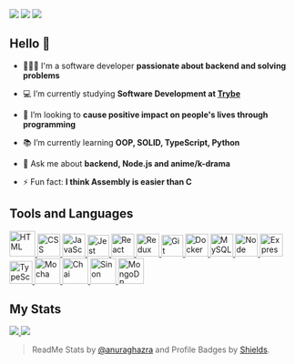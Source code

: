 <a href="https://www.linkedin.com/in/tainnaps/" target="_blank"><img src="https://img.shields.io/badge/LINKEDIN-1f6fea?style=flat&logo=linkedin"></a>
<a href="https://tainnaps.github.io/" target="_blank"><img src="https://img.shields.io/badge/PORTFOLIO-7c56bf?style=flat&logo=react&logoColor=ffffff"></a>
<a href="mailto:tainnaps@gmail.com" target="_blank"><img src="https://img.shields.io/badge/GMAIL-ea4c46?style=flat&logo=gmail&logoColor=ffffff"></a>

## Hello 👋
- 👩🏽‍💻 I'm a software developer **passionate about backend and solving problems**

- 💻 I’m currently studying **Software Development at [Trybe](https://www.betrybe.com/)**

- 🤝 I’m looking to **cause positive impact on people's lives through programming**

- 📚 I’m currently learning **OOP, SOLID, TypeScript, Python**

- 💬 Ask me about **backend, Node.js and anime/k-drama**

- ⚡ Fun fact: **I think Assembly is easier than C**

## Tools and Languages

<a href="https://www.w3schools.com/html/" target="_blanck">
   <img height="45" src="https://icons.iconarchive.com/icons/cornmanthe3rd/plex/256/Other-html-5-icon.png" alt="HTML">
</a>
<a href="https://www.w3schools.com/css/" target="_blanck">
  <img height="40" src="https://logospng.org/download/css-3/logo-css-3-2048.png" alt="CSS">
</a>
<a href="https://www.w3schools.com/js/" target="_blanck">
  <img height="40" src="https://logospng.org/download/javascript/logo-javascript-icon-1024.png" alt="JavaScript">
</a>
<a href="https://jestjs.io/" target="_blanck">
  <img height="38" src="https://symbols.getvecta.com/stencil_25/40_jest.5fde12ec22.png" alt="Jest">
</a>
<a href="https://reactjs.org/" target="_blanck">
  <img height="40" src="https://cdn4.iconfinder.com/data/icons/logos-3/600/React.js_logo-512.png" alt="React">
</a>
<a href="https://redux.js.org/" target="_blanck">
  <img height="40" src="https://img.icons8.com/color/480/redux.png" alt="Redux">
</a>
<a href="https://git-scm.com/" target="_blanck">
  <img height="38" src="https://hermes.digitalinnovation.one/articles/cover/8a7306cb-59e3-481f-832d-57ac4587b516.png" alt="Git">
</a>
<a href="https://www.docker.com/" target="_blanck" margin-right="100px">
  <img height="40" src="https://cdn-icons-png.flaticon.com/512/919/919853.png" alt="Docker">
</a>
<a href="https://www.mysql.com/" target="_blanck">
  <img height="40" src="https://www.freepnglogos.com/uploads/logo-mysql-png/logo-mysql-mysql-logo-png-images-are-download-crazypng-21.png" alt="MySQL">
</a>
<a href="https://nodejs.org/en/" target="_blanck">
  <img height="40" src="https://walde.co/wp-content/uploads/2016/09/nodejs_logo.png" alt="Node">
</a>
<a href="https://expressjs.com/" target="_blanck">
  <img height="40" src="https://freepikpsd.com/file/2019/10/express-js-png-5-Transparent-Images.png" alt="Express">
</a>
<a href="https://www.typescriptlang.org/" target="_blanck">
  <img height="40" src="https://upload.wikimedia.org/wikipedia/commons/thumb/4/4c/Typescript_logo_2020.svg/1200px-Typescript_logo_2020.svg.png" alt="TypeScript">
</a>
<a href="https://mochajs.org/" target="_blanck">
  <img height="45" src="https://blog.knoldus.com/wp-content/uploads/2019/12/mocha.png" alt="Mocha">
</a>
<a href="https://www.chaijs.com/" target="_blanck">
  <img height="45" src="https://avatars.githubusercontent.com/u/1515293?s=280&v=4" alt="Chai">
</a>
<a href="https://sinonjs.org/" target="_blanck">
  <img height="45" src="https://sinonjs.org/assets/images/logo.png" alt="Sinon">
</a>
<a href="https://www.mongodb.com/" target="_blanck">
  <img height="45" src="https://user-images.githubusercontent.com/11978772/40430921-73d53922-5e63-11e8-8dcd-1662136c3212.png" alt="MongoDB">
</a>

## My Stats

<a float="left" href="https://github.com/anuraghazra/github-readme-stats">
  <img src="https://github-readme-stats.vercel.app/api?username=tainnaps&show_icons=true&theme=github_dark&hide_border=true&include_all_commits=false&count_private=true" />
</a>
<a float="right" href="https://github.com/anuraghazra/convoychat">
  <img src="https://github-readme-stats.vercel.app/api/top-langs/?username=tainnaps&theme=github_dark&layout=compact&card_width=447&hide_border=true&langs_count=4" />
</a>

> ReadMe Stats by [@anuraghazra](https://github.com/anuraghazra/github-readme-stats) and Profile Badges by [Shields](https://shields.io/).
